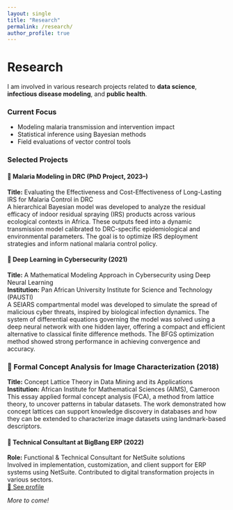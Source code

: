 ```yaml
---
layout: single
title: "Research"
permalink: /research/
author_profile: true
---
```


# Research

I am involved in various research projects related to **data science**, **infectious disease modeling**, and **public health**.

### Current Focus

- Modeling malaria transmission and intervention impact
- Statistical inference using Bayesian methods
- Field evaluations of vector control tools

### Selected Projects

#### 🧮 Malaria Modeling in DRC (PhD Project, 2023–)
**Title:** Evaluating the Effectiveness and Cost-Effectiveness of Long-Lasting IRS for Malaria Control in DRC  
A hierarchical Bayesian model was developed to analyze the residual efficacy of indoor residual spraying (IRS) products across various ecological contexts in Africa. These outputs feed into a dynamic transmission model calibrated to DRC-specific epidemiological and environmental parameters. The goal is to optimize IRS deployment strategies and inform national malaria control policy.

#### 🧠 Deep Learning in Cybersecurity (2021)
**Title:** A Mathematical Modeling Approach in Cybersecurity using Deep Neural Learning  
**Institution:** Pan African University Institute for Science and Technology (PAUSTI)  
A SEIARS compartmental model was developed to simulate the spread of malicious cyber threats, inspired by biological infection dynamics. The system of differential equations governing the model was solved using a deep neural network with one hidden layer, offering a compact and efficient alternative to classical finite difference methods. The BFGS optimization method showed strong performance in achieving convergence and accuracy.

### 🧮 Formal Concept Analysis for Image Characterization (2018)
**Title:** Concept Lattice Theory in Data Mining and its Applications
**Institution:** African Institute for Mathematical Sciences (AIMS), Cameroon  
This essay applied formal concept analysis (FCA), a method from lattice theory, to uncover patterns in tabular datasets. The work demonstrated how concept lattices can support knowledge discovery in databases and how they can be extended to characterize image datasets using landmark-based descriptors.

#### 💼 Technical Consultant at BigBang ERP (2022)
**Role:** Functional & Technical Consultant for NetSuite solutions  
Involved in implementation, customization, and client support for ERP systems using NetSuite. Contributed to digital transformation projects in various sectors.  
[🔗 See profile](https://bigbang360.com/fr/teams/pascal-sungu-ngoy-2/)

_More to come!_